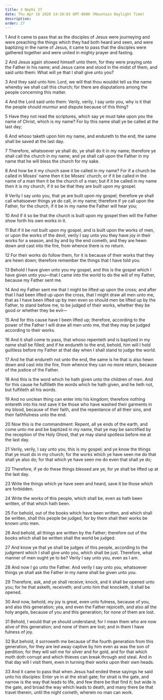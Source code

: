```yaml
---
title: 3 Nephi 27
date: Thu Apr 16 2020 14:10:03 GMT-0600 (Mountain Daylight Time)
description: 
order: 27
---
```


<p>
  1 And it came to pass that as the disciples of Jesus were journeying and were
  preaching the things which they had both heard and seen, and were baptizing in
  the name of Jesus, it came to pass that the disciples were gathered together
  and were united in mighty prayer and fasting.
</p>
<p>
  2 And Jesus again showed himself unto them, for they were praying unto the
  Father in his name; and Jesus came and stood in the midst of them, and said
  unto them: What will ye that I shall give unto you?
</p>
<p>
  3 And they said unto him: Lord, we will that thou wouldst tell us the name
  whereby we shall call this church; for there are disputations among the people
  concerning this matter.
</p>
<p>
  4 And the Lord said unto them: Verily, verily, I say unto you, why is it that
  the people should murmur and dispute because of this thing?
</p>
<p>
  5 Have they not read the scriptures, which say ye must take upon you the name
  of Christ, which is my name? For by this name shall ye be called at the last
  day;
</p>
<p>
  6 And whoso taketh upon him my name, and endureth to the end, the same shall
  be saved at the last day.
</p>
<p>
  7 Therefore, whatsoever ye shall do, ye shall do it in my name; therefore ye
  shall call the church in my name; and ye shall call upon the Father in my name
  that he will bless the church for my sake.
</p>
<p>
  8 And how be it my church save it be called in my name? For if a church be
  called in Moses&#x2019; name then it be Moses&#x2019; church; or if it be
  called in the name of a man then it be the church of a man; but if it be
  called in my name then it is my church, if it so be that they are built upon
  my gospel.
</p>
<p>
  9 Verily I say unto you, that ye are built upon my gospel; therefore ye shall
  call whatsoever things ye do call, in my name; therefore if ye call upon the
  Father, for the church, if it be in my name the Father will hear you;
</p>
<p>
  10 And if it so be that the church is built upon my gospel then will the
  Father show forth his own works in it.
</p>
<p>
  11 But if it be not built upon my gospel, and is built upon the works of men,
  or upon the works of the devil, verily I say unto you they have joy in their
  works for a season, and by and by the end cometh, and they are hewn down and
  cast into the fire, from whence there is no return.
</p>
<p>
  12 For their works do follow them, for it is because of their works that they
  are hewn down; therefore remember the things that I have told you.
</p>
<p>
  13 Behold I have given unto you my gospel, and this is the gospel which I have
  given unto you&#x2014;that I came into the world to do the will of my Father,
  because my Father sent me.
</p>
<p>
  14 And my Father sent me that I might be lifted up upon the cross; and after
  that I had been lifted up upon the cross, that I might draw all men unto me,
  that as I have been lifted up by men even so should men be lifted up by the
  Father, to stand before me, to be judged of their works, whether they be good
  or whether they be evil&#x2014;
</p>
<p>
  15 And for this cause have I been lifted up; therefore, according to the power
  of the Father I will draw all men unto me, that they may be judged according
  to their works.
</p>
<p>
  16 And it shall come to pass, that whoso repenteth and is baptized in my name
  shall be filled; and if he endureth to the end, behold, him will I hold
  guiltless before my Father at that day when I shall stand to judge the world.
</p>
<p>
  17 And he that endureth not unto the end, the same is he that is also hewn
  down and cast into the fire, from whence they can no more return, because of
  the justice of the Father.
</p>
<p>
  18 And this is the word which he hath given unto the children of men. And for
  this cause he fulfilleth the words which he hath given, and he lieth not, but
  fulfilleth all his words.
</p>
<p>
  19 And no unclean thing can enter into his kingdom; therefore nothing entereth
  into his rest save it be those who have washed their garments in my blood,
  because of their faith, and the repentance of all their sins, and their
  faithfulness unto the end.
</p>
<p>
  20 Now this is the commandment: Repent, all ye ends of the earth, and come
  unto me and be baptized in my name, that ye may be sanctified by the reception
  of the Holy Ghost, that ye may stand spotless before me at the last day.
</p>
<p>
  21 Verily, verily, I say unto you, this is my gospel; and ye know the things
  that ye must do in my church; for the works which ye have seen me do that
  shall ye also do; for that which ye have seen me do even that shall ye do;
</p>
<span></span>
<p>
  22 Therefore, if ye do these things blessed are ye, for ye shall be lifted up
  at the last day.
</p>
<p>
  23 Write the things which ye have seen and heard, save it be those which are
  forbidden.
</p>
<p>
  24 Write the works of this people, which shall be, even as hath been written,
  of that which hath been.
</p>
<p>
  25 For behold, out of the books which have been written, and which shall be
  written, shall this people be judged, for by them shall their works be known
  unto men.
</p>
<p>
  26 And behold, all things are written by the Father; therefore out of the
  books which shall be written shall the world be judged.
</p>
<p>
  27 And know ye that ye shall be judges of this people, according to the
  judgment which I shall give unto you, which shall be just. Therefore, what
  manner of men ought ye to be? Verily I say unto you, even as I am.
</p>
<p>
  28 And now I go unto the Father. And verily I say unto you, whatsoever things
  ye shall ask the Father in my name shall be given unto you.
</p>
<p>
  29 Therefore, ask, and ye shall receive; knock, and it shall be opened unto
  you; for he that asketh, receiveth; and unto him that knocketh, it shall be
  opened.
</p>
<p>
  30 And now, behold, my joy is great, even unto fulness, because of you, and
  also this generation; yea, and even the Father rejoiceth, and also all the
  holy angels, because of you and this generation; for none of them are lost.
</p>
<p>
  31 Behold, I would that ye should understand; for I mean them who are now
  alive of this generation; and none of them are lost; and in them I have
  fulness of joy.
</p>
<p>
  32 But behold, it sorroweth me because of the fourth generation from this
  generation, for they are led away captive by him even as was the son of
  perdition; for they will sell me for silver and for gold, and for that which
  moth doth corrupt and which thieves can break through and steal. And in that
  day will I visit them, even in turning their works upon their own heads.
</p>
<p>
  33 And it came to pass that when Jesus had ended these sayings he said unto
  his disciples: Enter ye in at the strait gate; for strait is the gate, and
  narrow is the way that leads to life, and few there be that find it; but wide
  is the gate, and broad the way which leads to death, and many there be that
  travel therein, until the night cometh, wherein no man can work.
</p>
